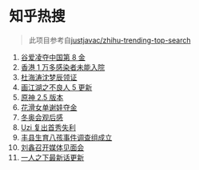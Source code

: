 # 知乎热搜

> 此项目参考自[justjavac/zhihu-trending-top-search](https://github.com/justjavac/zhihu-trending-top-search/blob/main/utils.ts)

<!-- BEGIN -->
  <!-- 最后更新时间:Fri Feb 18 2022 09:11:35 GMT+0000 (Coordinated Universal Time) -->
  1. [谷爱凌夺中国第 8 金](https://www.zhihu.com/search?q=谷爱凌)
1. [香港 1 万多感染者未能入院](https://www.zhihu.com/search?q=香港疫情)
1. [杜海涛沈梦辰领证](https://www.zhihu.com/search?q=杜海涛沈梦辰领证)
1. [画江湖之不良人 5 更新](https://www.zhihu.com/search?q=不良人)
1. [原神 2.5 版本](https://www.zhihu.com/search?q=原神)
1. [花滑女单谢娃夺金](https://www.zhihu.com/search?q=花样滑冰)
1. [冬奥会观后感](https://www.zhihu.com/search?q=冬奥会观后感)
1. [Uzi 复出首秀失利](https://www.zhihu.com/search?q=Uzi)
1. [丰县生育八孩事件调查组成立](https://www.zhihu.com/search?q=丰县八孩调查组)
1. [刘鑫召开媒体见面会](https://www.zhihu.com/search?q=刘鑫见面会)
1. [一人之下最新话更新](https://www.zhihu.com/search?q=一人之下)
  <!-- END -->